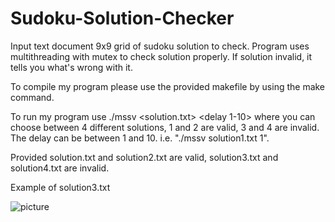 # Sudoku-Solution-Checker
Input text document 9x9 grid of sudoku solution to check. Program uses multithreading with mutex to check solution properly. If solution invalid, it tells you what's wrong with it. 

To compile my program please use the provided makefile by using the make command. 

To run my program use ./mssv <solution.txt> <delay 1-10> where you can choose between 4 different solutions, 1 and 2 are valid, 3 and 4 are invalid. The delay can be between 1 and 10. i.e. "./mssv solution1.txt 1". 

Provided solution.txt and solution2.txt are valid, solution3.txt and solution4.txt are invalid. 

Example of solution3.txt

![picture](https://github.com/user-attachments/assets/d4953c99-a431-4d4e-85b2-74b082006485)


